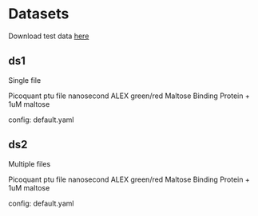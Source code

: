 Datasets
========


Download test data [here](https://kuleuven-my.sharepoint.com/:f:/g/personal/jochem_smit_kuleuven_be/EnLFfuf9lKdOuT8yF0wfq1MBSyr_sIPVOR1jpfz5gTPsng?e=KmEcac)


ds1
---

Single file

Picoquant ptu file
nanosecond ALEX green/red
Maltose Binding Protein + 1uM maltose

config: default.yaml


ds2
---

Multiple files

Picoquant ptu file
nanosecond ALEX green/red
Maltose Binding Protein + 1uM maltose

config: default.yaml